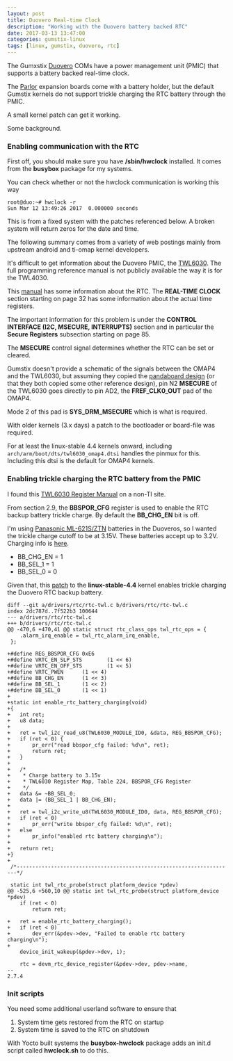 ```yaml
---
layout: post
title: Duovero Real-time Clock
description: "Working with the Duovero battery backed RTC"
date: 2017-03-13 13:47:00
categories: gumstix-linux
tags: [linux, gumstix, duovero, rtc]
---
```


The Gumxstix [Duovero][duovero] COMs have a power management unit (PMIC) that supports a battery backed real-time clock.

The [Parlor][parlor] expansion boards come with a battery holder, but the default Gumstix kernels do not support trickle charging the RTC battery through the PMIC.

A small kernel patch can get it working.

Some background.

### Enabling communication with the RTC

First off, you should make sure you have **/sbin/hwclock** installed. It comes from the **busybox** package for my systems.

You can check whether or not the hwclock communication is working this way

    root@duo:~# hwclock -r
    Sun Mar 12 13:49:26 2017  0.000000 seconds

This is from a fixed system with the patches referenced below. A broken system will return zeros for the date and time.
 
The following summary comes from a variety of web postings mainly from upstream android and ti-omap kernel developers.

It's difficult to get information about the Duovero PMIC, the [TWL6030][twl6030]. The full programming reference manual is not publicly available the way it is for the TWL4030.

This [manual][swcs045c] has some information about the RTC. The **REAL-TIME CLOCK** section starting on page 32 has some information about the actual time registers. 

The important information for this problem is under the **CONTROL INTERFACE (I2C, MSECURE, INTERRUPTS)** section and in particular the **Secure Registers** subsection starting on page 85.

The **MSECURE** control signal determines whether the RTC can be set or cleared.
 
Gumstix doesn't provide a schematic of the signals between the OMAP4 and the TWL6030, but assuming they copied the [pandaboard design][pandaboard-schematic] (or that they both copied some other reference design), pin N2 **MSECURE** of the TWL6030 goes directly to pin AD2, the **FREF\_CLK0\_OUT** pad of the OMAP4. 

Mode 2 of this pad is **SYS\_DRM\_MSECURE** which is what is required.

With older kernels (3.x days) a patch to the bootloader or board-file was required.

For at least the linux-stable 4.4 kernels onward, including `arch/arm/boot/dts/twl6030_omap4.dtsi` handles the pinmux for this. Including this dtsi is the default for OMAP4 kernels.

### Enabling trickle charging the RTC battery from the PMIC

I found this [TWL6030 Register Manual][twl6030-register-manual] on a non-TI site.

From section 2.9, the **BBSPOR\_CFG** register is used to enable the RTC backup battery trickle charge. By default the **BB\_CHG\_EN** bit is off. 

I'm using [Panasonic ML-621S/ZTN][panasonic-battery] batteries in the Duoveros, so I wanted the trickle charge cutoff to be at 3.15V. These batteries accept up to 3.2V. Charging info is [here][battery-charging].

- BB\_CHG\_EN = 1
- BB\_SEL_1 = 1
- BB\_SEL_0 = 0

Given that, this [patch][trickle-charge-patch] to the **linux-stable-4.4** kernel enables trickle charging the Duovero RTC backup battery.

    diff --git a/drivers/rtc/rtc-twl.c b/drivers/rtc/rtc-twl.c
    index 2dc787d..7f522b3 100644
    --- a/drivers/rtc/rtc-twl.c
    +++ b/drivers/rtc/rtc-twl.c
    @@ -470,6 +470,41 @@ static struct rtc_class_ops twl_rtc_ops = {
     	.alarm_irq_enable = twl_rtc_alarm_irq_enable,
     };
 
    +#define REG_BBSPOR_CFG 0xE6
    +#define VRTC_EN_SLP_STS        (1 << 6)
    +#define VRTC_EN_OFF_STS        (1 << 5)
    +#define VRTC_PWEN      (1 << 4)
    +#define BB_CHG_EN      (1 << 3)
    +#define BB_SEL_1       (1 << 2)
    +#define BB_SEL_0       (1 << 1)
    +
    +static int enable_rtc_battery_charging(void)
    +{
    +	int ret;
    +	u8 data;
    +
    +	ret = twl_i2c_read_u8(TWL6030_MODULE_ID0, &data, REG_BBSPOR_CFG);
    +	if (ret < 0) {
    +		pr_err("read bbspor_cfg failed: %d\n", ret);
    +		return ret;
    +	}
    +
    +	/*
    +	 * Charge battery to 3.15v
    +	 * TWL6030 Register Map, Table 224, BBSPOR_CFG Register
    +	 */
    +	data &= ~BB_SEL_0;
    +	data |= (BB_SEL_1 | BB_CHG_EN);
    +
    +	ret = twl_i2c_write_u8(TWL6030_MODULE_ID0, data, REG_BBSPOR_CFG);
    +	if (ret < 0)
    +		pr_err("write bbspor_cfg failed: %d\n", ret);
    +	else
    +		pr_info("enabled rtc battery charging\n");
    +
    +	return ret;
    +}
    +
     /*----------------------------------------------------------------------*/
 
     static int twl_rtc_probe(struct platform_device *pdev)
    @@ -525,6 +560,10 @@ static int twl_rtc_probe(struct platform_device *pdev)
     	if (ret < 0)
     		return ret;
 
    +	ret = enable_rtc_battery_charging();
    +	if (ret < 0)
    +		dev_err(&pdev->dev, "Failed to enable rtc battery charging\n");
    +
     	device_init_wakeup(&pdev->dev, 1);
 
     	rtc = devm_rtc_device_register(&pdev->dev, pdev->name,
    -- 
    2.7.4

### Init scripts

You need some additional userland software to ensure that

1. System time gets restored from the RTC on startup
2. System time is saved to the RTC on shutdown

With Yocto built systems the **busybox-hwclock** package adds an init.d script called **hwclock.sh** to do this.


[duovero]: https://store.gumstix.com/index.php/category/43/
[parlor]: https://store.gumstix.com/index.php/products/287/
[twl6030]: http://www.ti.com/product/twl6030
[swcs045c]: http://www.farnell.com/datasheets/1481246.pdf
[pandaboard-schematic]: http://pandaboard.org/sites/default/files/board_reference/pandaboard-ea1/panda-ea1-schematic.pdf
[twl6030-register-manual]: http://www.cjemicros.f2s.com/public/datasheets/TWL6030_Register_Map.pdf
[panasonic-battery]: http://www.digikey.com/product-detail/en/ML-621S%2FZTN/P007-ND/965124
[battery-charging]: http://industrial.panasonic.com/www-data/pdf/AAA4000/AAA4000PE17.pdf
[trickle-charge-patch]: https://github.com/jumpnow/meta-duovero/blob/morty/recipes-kernel/linux/linux-stable-4.4/0004-rtc-twl-Enable-battery-charging.patch
